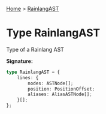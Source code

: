 [Home](../index.md) &gt; [RainlangAST](./rainlangast.md)

# Type RainlangAST

Type of a Rainlang AST

<b>Signature:</b>

```typescript
type RainlangAST = {
    lines: {
        nodes: ASTNode[];
        position: PositionOffset;
        aliases: AliasASTNode[];
    }[];
};
```
